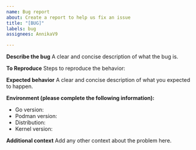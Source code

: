 ```yaml
---
name: Bug report
about: Create a report to help us fix an issue
title: "[BUG]"
labels: bug
assignees: AnnikaV9

---
```


**Describe the bug**
A clear and concise description of what the bug is.

**To Reproduce**
Steps to reproduce the behavior:

**Expected behavior**
A clear and concise description of what you expected to happen.

**Environment (please complete the following information):**
 - Go version:
 - Podman version:
 - Distribution:
 - Kernel version:

**Additional context**
Add any other context about the problem here.
